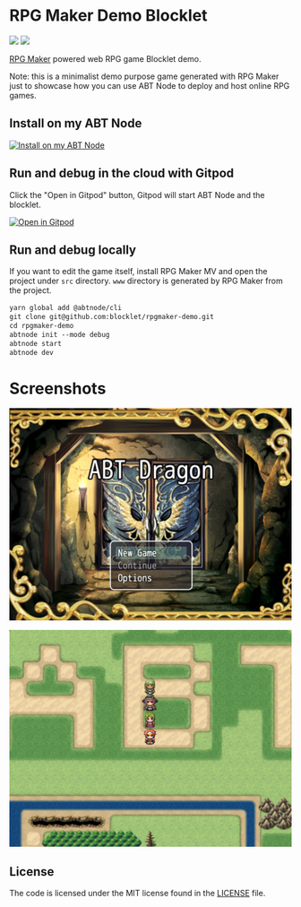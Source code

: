 # RPG Maker Demo Blocklet

![](https://github.com/arcblock/forge-webapp/workflows/build/badge.svg)
![](https://img.shields.io/badge/Powered%20By-ABT%20Node-yellowgreen)

[RPG Maker](https://www.rpgmakerweb.com/products/rpg-maker-mv) powered web RPG game Blocklet demo.

Note: this is a minimalist demo purpose game generated with RPG Maker just to showcase how you can use ABT Node to deploy and host online RPG games.   

## Install on my ABT Node

[![Install on my ABT Node](https://raw.githubusercontent.com/blocklet/development-guide/main/assets/install_on_abtnode.svg)](https://install.arcblock.io/?action=blocklet-install&meta_url=https%3A%2F%2Fgithub.com%2Fblocklet%2Frpgmaker-demo%2Freleases%2Fdownload%2F1.0.4%2Fblocklet.json)

## Run and debug in the cloud with Gitpod

Click the "Open in Gitpod" button, Gitpod will start ABT Node and the blocklet.

[![Open in Gitpod](https://gitpod.io/button/open-in-gitpod.svg)](https://gitpod.io/#https://github.com/blocklet/rpgmaker-demo)

## Run and debug locally

If you want to edit the game itself, install RPG Maker MV and open the project under `src` directory. `www` directory is generated by RPG Maker from the project. 

```shell
yarn global add @abtnode/cli
git clone git@github.com:blocklet/rpgmaker-demo.git
cd rpgmaker-demo
abtnode init --mode debug
abtnode start
abtnode dev
```
# Screenshots

![cover](./screenshots/cover.png)

![game](./screenshots/game.png)

## License

The code is licensed under the MIT license found in the
[LICENSE](LICENSE) file.
